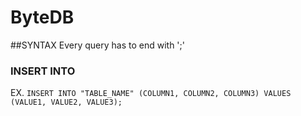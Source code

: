 # ByteDB

##SYNTAX
Every query has to end with ';' 

### INSERT INTO
  EX. ```INSERT INTO "TABLE_NAME" (COLUMN1, COLUMN2, COLUMN3) VALUES (VALUE1, VALUE2, VALUE3);```
